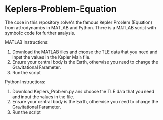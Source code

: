 # Keplers-Problem-Equation

The code in this repository solve's the famous Kepler Problem (Equation) from astrodynamics in MATLAB and Python. 
There is a MATLAB script with symbolic code for further analysis.

MATLAB Instructions:
1) Download the MATLAB files and choose the TLE data that you need and input the values in the Kepler Main file.
2) Ensure your central body is the Earth, otherwise you need to change the Gravitational Parameter.
3) Run the script.

Python Instructions:
1) Download Keplers_Problem.py and choose the TLE data that you need and input the values in the file.
2) Ensure your central body is the Earth, otherwise you need to change the Gravitational Parameter.
3) Run the script.
